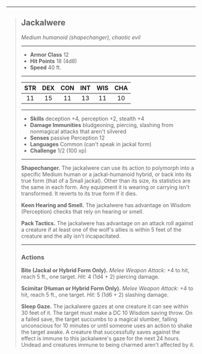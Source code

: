 ***
> ## Jackalwere
> *Medium humanoid (shapechanger), chaotic evil*
> 
> ***
> 
> - **Armor Class** 12
> - **Hit Points** 18 (4d8)
> - **Speed** 40 ft.
> 
> ***
> 
> |STR|DEX|CON|INT|WIS|CHA|
> |:---:|:---:|:---:|:---:|:---:|:---:|
> |11|15|11|13|11|10|
> 
> ***
> 
> - **Skills** deception +4, perception +2, stealth +4
> - **Damage Immunities** bludgeoning, piercing, slashing from nonmagical attacks that aren't silvered
> - **Senses** passive Perception 12
> - **Languages** Common (can't speak in jackal form)
> - **Challenge** 1/2 (100 xp)
> 
> ***
> 
> **Shapechanger.** The jackalwere can use its action to polymorph into a specific Medium human or a jackal-humanoid hybrid, or back into its true form (that of a Small jackal). Other than its size, its statistics are the same in each form. Any equipment it is wearing or carrying isn't transformed. It reverts to its true form if it dies.
> 
> **Keen Hearing and Smell.** The jackalwere has advantage on Wisdom (Perception) checks that rely on hearing or smell.
> 
> **Pack Tactics.** The jackalwere has advantage on an attack roll against a creature if at least one of the wolf's allies is within 5 feet of the creature and the ally isn't incapacitated.
> 
> ***
> 
> ### Actions
> **Bite (Jackal or Hybrid Form Only).** *Melee Weapon Attack:* +4 to hit, reach 5 ft., one target. *Hit:* 4 (1d4 + 2) piercing damage.
> 
> **Scimitar (Human or Hybrid Form Only).** *Melee Weapon Attack:* +4 to hit, reach 5 ft., one target. *Hit:* 5 (1d6 + 2) slashing damage.
> 
> **Sleep Gaze.** The jackalwere gazes at one creature it can see within 30 feet of it. The target must make a DC 10 Wisdom saving throw. On a failed save, the target succumbs to a magical slumber, falling unconscious for 10 minutes or until someone uses an action to shake the target awake. A creature that successfully saves against the effect is immune to this jackalwere's gaze for the next 24 hours. Undead and creatures immune to being charmed aren't affected by it.